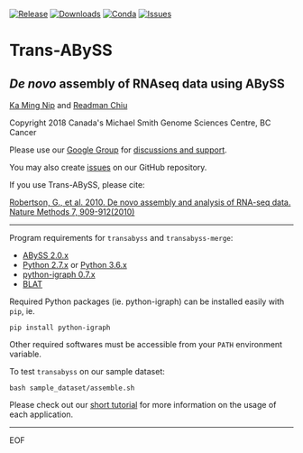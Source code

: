[![Release](https://img.shields.io/github/release/bcgsc/transabyss.svg)](https://github.com/bcgsc/transabyss/releases)
[![Downloads](https://img.shields.io/github/downloads/bcgsc/transabyss/total?logo=github)](https://github.com/bcgsc/transabyss/releases/download/2.0.1/transabyss-2.0.1.zip)
[![Conda](https://img.shields.io/conda/dn/bioconda/transabyss?label=Conda)](https://anaconda.org/bioconda/transabyss)
[![Issues](https://img.shields.io/github/issues/bcgsc/transabyss.svg)](https://github.com/bcgsc/transabyss/issues)

# Trans-ABySS
## *De novo* assembly of RNAseq data using ABySS

[Ka Ming Nip](mailto:kmnip@bcgsc.ca) and [Readman Chiu](mailto:rchiu@bcgsc.ca)

Copyright 2018 Canada's Michael Smith Genome Sciences Centre, BC Cancer

Please use our [Google Group](mailto:trans-abyss@googlegroups.com) for [discussions and
support](https://groups.google.com/d/forum/trans-abyss).
  
You may also create [issues](https://github.com/bcgsc/transabyss/issues) on our GitHub repository.

If you use Trans-ABySS, please cite:

[Robertson, G., et al. 2010. De novo assembly and analysis of RNA-seq data. Nature Methods 7, 909-912(2010)](http://www.nature.com/nmeth/journal/v7/n11/full/nmeth.1517.html)

--------------------------------------------------------------------------------

Program requirements for `transabyss` and `transabyss-merge`:
  * [ABySS 2.0.x](https://github.com/bcgsc/abyss/releases)
  * [Python 2.7.x](https://www.python.org/download/releases/2.7.14/) or [Python 3.6.x](https://www.python.org/download/releases/3.6.4/)
  * [python-igraph 0.7.x](http://igraph.org/python/#downloads)
  * [BLAT](http://hgdownload.cse.ucsc.edu/admin/exe/linux.x86_64/blat/blat)

Required Python packages (ie. python-igraph) can be installed
easily with `pip`, ie.

```
pip install python-igraph
```

Other required softwares must be accessible from your `PATH` environment variable.

To test `transabyss` on our sample dataset:

```
bash sample_dataset/assemble.sh
```  
  
Please check out our [short tutorial](TUTORIAL.md) for more information on the usage of each application.


--------------------------------------------------------------------------------
EOF
